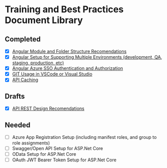 # Training and Best Practices Document Library

## Completed

- [x] [Angular Module and Folder Structure Recomendations](https://github.com/PaulGilchrist/documents/blob/master/articles/angular-module-and-folder-structure-recomendations.md)
- [x] [Angular Setup for Supporting Multiple Environments (development, QA, staging, production, etc)](https://github.com/PaulGilchrist/documents/blob/master/articles/angular-supporting-multiple-environments.md)
- [x] [Angular Azure SSO Authentication and Authorization](https://github.com/PaulGilchrist/documents/blob/master/articles/angular-azure-sso-authentication-and-authorization.md)
- [x] [GIT Usage in VSCode or Visual Studio](https://github.com/PaulGilchrist/documents/blob/master/articles/git-usage-in-vscode-or-visual-studio.md)
- [x] [API Caching](https://github.com/PaulGilchrist/documents/blob/master/articles/api-caching.md)

## Drafts

- [x] [API REST Design Recomendations](https://github.com/PaulGilchrist/documents/blob/master/articles/api-rest-design-recommendations.md)

## Needed

- [ ] Azure App Registration Setup (including manifest roles, and group to role assignments)
- [ ] Swagger/Open API Setup for ASP.Net Core
- [ ] OData Setup for ASP.Net Core
- [ ] OAuth JWT Bearer Token Setup for ASP.Net Core
